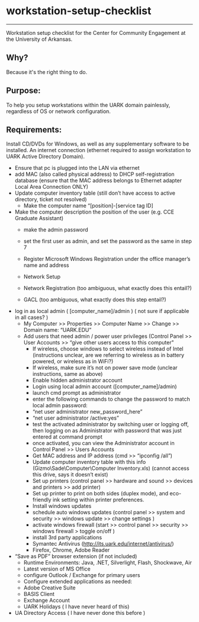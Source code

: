 # workstation-setup-checklist
-----------------------------

Workstation setup checklist for the Center for Community Engagement at the University of Arkansas.

Why?
----
Because it's the right thing to do.

Purpose:
--------
To help you setup workstations within the UARK domain painlessly, regardless of OS or network configuration.

Requirements:
-------------
Install CD/DVDs for Windows, as well as any supplementary software to be installed.
An internet connection (ethernet required to assign workstation to UARK Active Directory Domain).

 - Ensure that pc is plugged into the LAN via ethernet
  - add MAC (also called physical address) to DHCP self-registration database (ensure that the MAC address belongs to Ethernet adapter Local Area Connection ONLY)
- Update computer inventory table (still don’t have access to active directory, ticket not resolved)
  - Make the computer name “[position]-[service tag ID]
- Make the computer description the position of the user (e.g. CCE Graduate Assistant)
  - make the admin password

  - set the first user as admin, and set the password as the same in step 7
  - Register Microsoft Windows Registration under the office manager’s name and address
  - Network Setup
  - Network Registration (too ambiguous, what exactly does this entail?)
  - GACL (too ambiguous, what exactly does this step entail?)
- log in as local admin ( [computer_name]/admin ) ( not sure if applicable in all cases? )
  - My Computer >> Properties >> Computer Name >> Change >> Domain name: “UARK.EDU”
  - Add users that need admin / power user privileges (Control Panel >> User Accounts >> “give other users access to this computer"
      - If wireless, choose windows to select wireless instead of Intel (instructions unclear, are we referring to wireless as in battery powered, or wireless as in WiFi?)
      - If wireless, make sure it’s not on power save mode (unclear instructions, same as above)
      - Enable hidden administrator account
      - Login using local admin account ([computer_name]/admin)
      - launch cmd prompt as administrator
      - enter the following commands to change the password to match local admin password:
      - “net user administrator new_password_here”
      - “net user administrator /active:yes”
      - test the activated administrator by switching user or logging off, then logging on as Administrator with password that was just entered at command prompt
      - once activated, you can view the Administrator account in Control Panel >> Users Accounts
      - Get MAC address and IP address (cmd >> “ipconfig /all”)
      - Update computer inventory table with this info (Gizmo\\Sade\Computer\Computer Inventory.xls) (cannot access this drive, says it doesn’t exist)
      - Set up printers (control panel >> hardware and sound >> devices and printers >> add printer)
      - Set up printer to print on both sides (duplex mode), and eco-friendly ink setting within printer preferences.
      - Install windows updates
      - schedule auto windows updates (control panel >> system and security >> windows update >> change settings )
      - activate windows firewall (start >> control panel >> security >> windows firewall > toggle on/off )
      - install 3rd party applications
      - Symantec Antivirus (http://its.uark.edu/internet/antivirus/)
      - Firefox, Chrome, Adobe Reader
- “Save as PDF” browser extension (if not included)
  - Runtime Environments: Java, .NET, Silverlight, Flash, Shockwave, Air
  - Latest version of MS Office
  - configure Outlook / Exchange for primary users
  - Configure extended applications as needed:
  - Adobe Creative Suite
  - BASIS Client
  - Exchange Account
  - UARK Holidays ( I have never heard of this)
- UA Directory Access ( I have never done this before )
